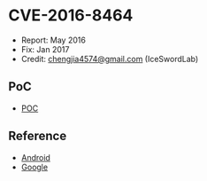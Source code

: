 # CVE-2016-8464

- Report: May 2016
- Fix: Jan 2017
- Credit: chengjia4574@gmail.com (IceSwordLab)

## PoC

- [POC](./poc.c)

## Reference

- [Android](https://source.android.com/security/bulletin/2017-01-01.html)
- [Google](https://issuetracker.google.com/issues/37101342)
